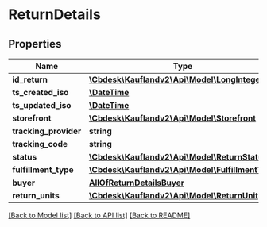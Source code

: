 # ReturnDetails

## Properties
Name | Type | Description | Notes
------------ | ------------- | ------------- | -------------
**id_return** | [**\Cbdesk\Kauflandv2\Api\Model\LongInteger**](LongInteger.md) |  | 
**ts_created_iso** | [**\DateTime**](\DateTime.md) |  | 
**ts_updated_iso** | [**\DateTime**](\DateTime.md) |  | 
**storefront** | [**\Cbdesk\Kauflandv2\Api\Model\Storefront**](Storefront.md) |  | 
**tracking_provider** | **string** |  | 
**tracking_code** | **string** |  | 
**status** | [**\Cbdesk\Kauflandv2\Api\Model\ReturnStatus**](ReturnStatus.md) |  | 
**fulfillment_type** | [**\Cbdesk\Kauflandv2\Api\Model\FulfillmentType**](FulfillmentType.md) |  | 
**buyer** | [**AllOfReturnDetailsBuyer**](AllOfReturnDetailsBuyer.md) |  | [optional] 
**return_units** | [**\Cbdesk\Kauflandv2\Api\Model\ReturnUnit[]**](ReturnUnit.md) |  | [optional] 

[[Back to Model list]](../../README.md#documentation-for-models) [[Back to API list]](../../README.md#documentation-for-api-endpoints) [[Back to README]](../../README.md)

